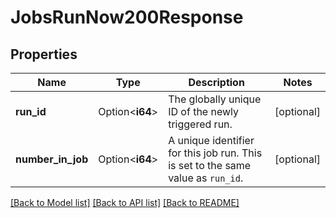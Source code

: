 # JobsRunNow200Response

## Properties

Name | Type | Description | Notes
------------ | ------------- | ------------- | -------------
**run_id** | Option<**i64**> | The globally unique ID of the newly triggered run. | [optional]
**number_in_job** | Option<**i64**> | A unique identifier for this job run. This is set to the same value as `run_id`. | [optional]

[[Back to Model list]](../README.md#documentation-for-models) [[Back to API list]](../README.md#documentation-for-api-endpoints) [[Back to README]](../README.md)


